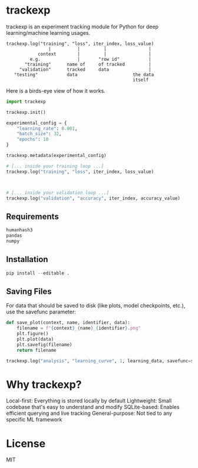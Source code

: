 # trackexp
trackexp is an experiment tracking module for Python for deep learning/machine learning usages.

```
trackexp.log("training", "loss", iter_index, loss_value)
                |          |         |                |
            context        |         |                |
         e.g.              |       "row id"           |
       "training"      name of     of tracked         |
     "validation"      tracked     data               |
   "testing"           data                     the data
                                                itself
```


Here is a birds-eye view of how it works.

``` python
import trackexp

trackexp.init()

experimental_config = {
    "learning_rate": 0.001,
    "batch_size": 32,
    "epochs": 10
}

trackexp.metadata(experimental_config)

# [... inside your training loop ...]
trackexp.log("training", "loss", iter_index, loss_value)



# [... inside your validation loop ...]
trackexp.log("validation", "accuracy", iter_index, accuracy_value)
```


## Requirements

``` python
humanhash3
pandas
numpy
```

## Installation

``` python
pip install --editable .
```

## Saving Files
For data that should be saved to disk (like plots, model checkpoints, etc.), use the savefunc parameter:

``` python
def save_plot(context, name, identifier, data):
    filename = f"{context}_{name}_{identifier}.png"
    plt.figure()
    plt.plot(data)
    plt.savefig(filename)
    return filename

trackexp.log("analysis", "learning_curve", 1, learning_data, savefunc=save_plot)
```




# Why trackexp?
Local-first: Everything is stored locally by default
Lightweight: Small codebase that's easy to understand and modify
SQLite-based: Enables efficient querying and live tracking
General-purpose: Not tied to any specific ML framework

# License
MIT
